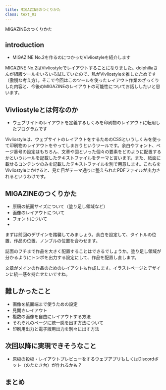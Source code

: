 ```yaml
---
title: MIGAZINEのつくりかた
class: text_01
---
```


<div class="text-header">
    <div class="text-title">MIGAZINEのつくりかた</div>
</div>
<div class="text-main">

## introduction

- MIGAZINE No.2を作るのにつかったVivliostyleを紹介します

MIGAZINE No.2はVivliostyleでレイアウトすることになりました。dolphiliaさんが組版ツールをいろいろ試していたので、私がVivliostyleを推したためです（傲慢な考え方）。そこで今回はこのツールを使ったレイアウト作業のざっくりした内容と、今後のMIGAZINEのレイアウトの可能性についてお話ししたいと思います。

## Vivliostyleとは何なのか

- ウェブサイトのレイアウトを定義するしくみを印刷物のレイアウトに転用したプログラムです

Vivliostyleは、ウェブサイトのレイアウトをするためのCSSというしくみを使って印刷物のレイアウトをやってしまおうというツールです。余白やフォント、ページ番号の設定はもちろん、文章や図といった個々の要素をどのように配置するかというルールを記載したテキストファイルをテーマと言います。また、紙面に載せるコンテンツのみを記載したテキストファイルを別で用意します。これらをVivliostyleにかけると、見た目がテーマ通りに整えられたPDFファイルが出力されるというわけです。

## MIGAZINEのつくりかた

- 原稿の紙面サイズについて（塗り足し領域など）
- 画像のレイアウトについて
- フォントについて
- 

まずは前回のデザインを踏襲してみましょう。余白を設定して、タイトルの位置、作品の位置、ノンブルの位置を合わせます。

誌面のフチまで作品を大きく配置することはできるでしょうか。塗り足し領域が分かるようにトンボを出力する設定にして、作品を配置し直します。

文章がメインの作品のためのレイアウトも作成します。イラストページとデザインに統一感を持たせたいですね。

## 難しかったこと

- 画像を紙面端まで使うための設定
- 見開きレイアウト
- 複数の画像を自由にレイアウトする方法
- それぞれのページに統一感を出す方法について
- 印刷用出力と電子版用出力を別々に出す方法

## 次回以降に実現できそうなこと

- 原稿の投稿・レイアウトプレビューをするウェブアプリもしくはDiscordボット（のたたき台）が作れるかも？

## まとめ
</main>